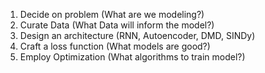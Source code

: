 
1. Decide on problem (What are we modeling?)
2. Curate Data (What Data will inform the model?)
3. Design an architecture (RNN, Autoencoder, DMD, SINDy)
4. Craft a loss function (What models are good?)
5. Employ Optimization (What algorithms to train model?)



